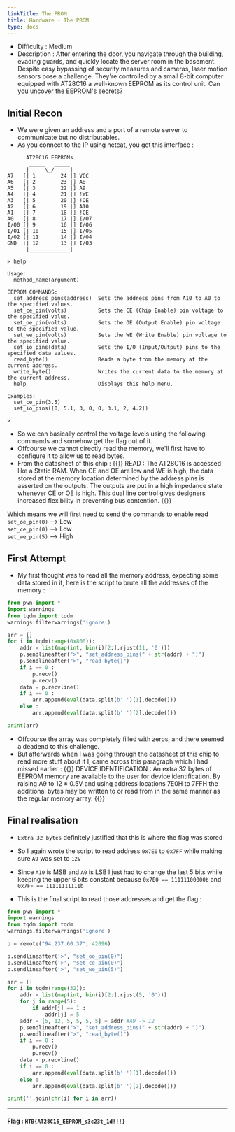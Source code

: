 ```yaml
---
linkTitle: The PROM
title: Hardware - The PROM 
type: docs
---
```


* Difficulty : Medium 
* Description : After entering the door, you navigate through the building, evading guards, and quickly locate the server room in the basement. Despite easy bypassing of security measures and cameras, laser motion sensors pose a challenge. They're controlled by a small 8-bit computer equipped with AT28C16 a well-known EEPROM as its control unit. Can you uncover the EEPROM's secrets?

## Initial Recon 

* We were given an address and a port of a remote server to communicate but no distributables. 
* As you connect to the IP using netcat, you get this interface : 

```
      AT28C16 EEPROMs
       _____   _____
      |     \_/     |
A7   [| 1        24 |] VCC
A6   [| 2        23 |] A8
A5   [| 3        22 |] A9
A4   [| 4        21 |] !WE
A3   [| 5        20 |] !OE
A2   [| 6        19 |] A10
A1   [| 7        18 |] !CE
A0   [| 8        17 |] I/O7
I/O0 [| 9        16 |] I/O6
I/O1 [| 10       15 |] I/O5
I/O2 [| 11       14 |] I/O4
GND  [| 12       13 |] I/O3
      |_____________|

> help

Usage:
  method_name(argument)

EEPROM COMMANDS:
  set_address_pins(address)  Sets the address pins from A10 to A0 to the specified values.
  set_ce_pin(volts)          Sets the CE (Chip Enable) pin voltage to the specified value.
  set_oe_pin(volts)          Sets the OE (Output Enable) pin voltage to the specified value.
  set_we_pin(volts)          Sets the WE (Write Enable) pin voltage to the specified value.
  set_io_pins(data)          Sets the I/O (Input/Output) pins to the specified data values.
  read_byte()                Reads a byte from the memory at the current address.
  write_byte()               Writes the current data to the memory at the current address.
  help                       Displays this help menu.

Examples:
  set_ce_pin(3.5)
  set_io_pins([0, 5.1, 3, 0, 0, 3.1, 2, 4.2])

>
```  

* So we can basically control the voltage levels using the following commands and somehow get the flag out of it. 
* Offcourse we cannot directly read the memory, we'll first have to configure it to allow us to read bytes. 
* From the datasheet of this chip : 
{{<callout>}}
READ : The AT28C16 is accessed like a Static RAM.
When CE and OE are low and WE is high, the data stored
at the memory location determined by the address pins is
asserted on the outputs. The outputs are put in a high
impedance state whenever CE or OE is high. This dual line
control gives designers increased flexibility in preventing
bus contention. 
{{</callout>}}  

Which means we will first need to send the commands to enable read   
`set_oe_pin(0)` --> Low  
`set_ce_pin(0)` --> Low  
`set_we_pin(5)` --> High   

## First Attempt
* My first thought was to read all the memory address, expecting some data stored in it, here is the script to brute all the addresses of the memory :

```python
from pwn import * 
import warnings
from tqdm import tqdm
warnings.filterwarnings('ignore')

arr = []
for i in tqdm(range(0x800)):
    addr = list(map(int, bin(i)[2:].rjust(11, '0')))
    p.sendlineafter(">", "set_address_pins(" + str(addr) + ")")
    p.sendlineafter(">", "read_byte()")
    if i == 0 :
        p.recv()
        p.recv()
    data = p.recvline()
    if i == 0 :
        arr.append(eval(data.split(b' ')[1].decode()))
    else :
        arr.append(eval(data.split(b' ')[2].decode()))

print(arr)
```  

* Offcourse the array was completely filled with zeros, and there seemed a deadend to this challenge. 
* But afterwards when I was going through the datasheet of this chip to read more stuff about it I, came across this paragraph which I had missed earlier : 
{{<callout>}}
DEVICE IDENTIFICATION : An extra 32 bytes of
EEPROM memory are available to the user for device identification. By raising A9 to 12 ± 0.5V and using address
locations 7E0H to 7FFH the additional bytes may be written
to or read from in the same manner as the regular memory
array. 
{{</callout>}}  

## Final realisation 
* `Extra 32 bytes` definitely justified that this is where the flag was stored

* So I again wrote the script to read address `0x7E0` to `0x7FF` while making sure `A9` was set to `12V` 

* Since `A10` is MSB and `A0` is LSB I just had to change the last 5 bits while keeping the upper 6 bits constant because `0x7E0 == 11111100000b` and `0x7FF == 11111111111b`  
* This is the final script to read those addresses and get the flag : 

```python
from pwn import * 
import warnings
from tqdm import tqdm
warnings.filterwarnings('ignore')

p = remote("94.237.60.37", 42096)

p.sendlineafter('>', "set_oe_pin(0)")
p.sendlineafter('>', "set_ce_pin(0)")
p.sendlineafter('>', "set_we_pin(5)")

arr = []
for i in tqdm(range(32)):
    addr = list(map(int, bin(i)[2:].rjust(5, '0')))
    for j in range(5):
        if addr[j] == 1 :
            addr[j] = 5
    addr = [5, 12, 5, 5, 5, 5] + addr #A9 -> 12 
    p.sendlineafter(">", "set_address_pins(" + str(addr) + ")")
    p.sendlineafter(">", "read_byte()")
    if i == 0 :
        p.recv()
        p.recv()
    data = p.recvline() 
    if i == 0 :
        arr.append(eval(data.split(b' ')[1].decode()))
    else :
        arr.append(eval(data.split(b' ')[2].decode()))

print(''.join(chr(i) for i in arr))
```

---

#### Flag : `HTB{AT28C16_EEPROM_s3c23t_1d!!!}`  
  






